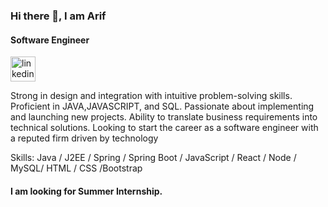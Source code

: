 

### Hi there 👋, I am Arif
#### Software Engineer
[<img src='https://www.citypng.com/public/uploads/preview/linkedin-square-white-icon-transparent-png-11640440452zi2ykndpw2.png' alt='linkedin' height='40'>](https://www.linkedin.com/in/arifprocodes/) 

Strong in design and integration with intuitive problem-solving skills. Proficient in JAVA,JAVASCRIPT, and SQL. Passionate about implementing and launching new projects. Ability to translate business requirements into technical solutions. Looking to start the career as a software engineer with a reputed firm driven by technology

Skills: Java / J2EE /  Spring / Spring Boot / JavaScript / React / Node / MySQL/ HTML / CSS /Bootstrap

#### I am looking for Summer Internship.

